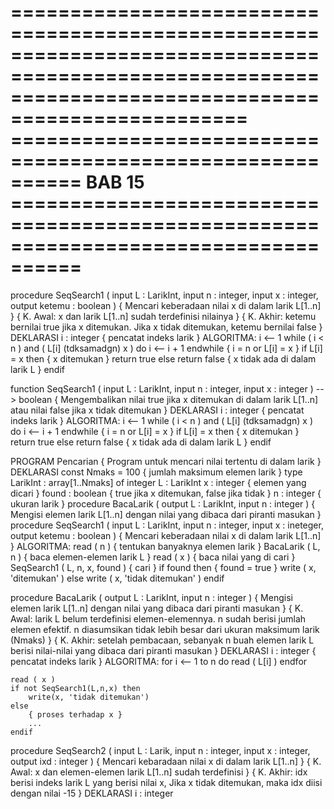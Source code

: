 ======================================================================================================================================================
========================================================== BAB 15 ====================================================================================
======================================================================================================================================================

<!-- PROSEDUR PENCARIAN BERUNTUN VERSI 1 ( BOOLEAN ) -->
procedure SeqSearch1 ( input L : LarikInt, input n : integer, input x : integer, output ketemu : boolean )
{ Mencari keberadaan nilai x di dalam larik L[1..n] }
{ K. Awal: x dan larik L[1..n] sudah terdefinisi nilainya }
{ K. Akhir: ketemu bernilai true jika x ditemukan. Jika x tidak ditemukan, ketemu bernilai false }
DEKLARASI
    i : integer     { pencatat indeks larik }
ALGORITMA:
    i <-- 1
    while ( i < n ) and ( L[i] (tdksamadgn) x ) do
        i <-- i + 1
    endwhile
    { i = n or L[i] = x }
    if L[i] = x then    { x ditemukan }
        return true
    else
        return false    { x tidak ada di dalam larik L }
    endif

<!-- FUNGSI PENCARIAN BERUNTUN VERSI 1 ( BOOLEAN ) -->
function SeqSearch1 ( input L : LarikInt, input n : integer, input x : integer ) --> boolean
{ Mengembalikan nilai true jika x ditemukan di dalam larik L[1..n] atau nilai false jika x tidak ditemukan }
DEKLARASI
    i : integer     { pencatat indeks larik }
ALGORITMA:
    i <-- 1
    while ( i < n ) and ( L[i] (tdksamadgn) x ) do
        i <-- i + 1
    endwhile
    { i = n or L[i] = x }
    if L[i] = x then    { x ditemukan }
        return true
    else
        return false    { x tidak ada di dalam larik L }
    endif

<!-- CONTOH PROGRAM UTAMA PEMANGGILAN PROSEDUR PENCARIAN BERUNTUN -->
PROGRAM Pencarian
{ Program untuk mencari nilai tertentu di dalam larik }
DEKLARASI
    const Nmaks = 100   { jumlah maksimum elemen larik }
    type LarikInt : array[1..Nmaks] of integer
    L : LarikInt
    x : integer     { elemen yang dicari }
    found : boolean { true jika x ditemukan, false jika tidak }
    n : integer     { ukuran larik }
    procedure BacaLarik ( output L : LarikInt, input n : integer )
    { Mengisi elemen larik L[1..n] dengan nilai yang dibaca dari piranti masukan }
    procedure SeqSearch1 ( input L : LarikInt, input n : integer, input x : ineteger, output ketemu : boolean )
    { Mencari keberadaan nilai x di dalam larik L[1..n] }
ALGORITMA:
    read ( n )          { tentukan banyaknya elemen larik }
    BacaLarik ( L, n )  { baca elemen-elemen larik L }
    read ( x )          { baca nilai yang di cari }
    SeqSearch1 ( L, n, x, found )   { cari }
    if found then   { found = true }
        write ( x, 'ditemukan' )
    else
        write ( x, 'tidak ditemukan' )
    endif

<!-- PROSEDUR PEMBACAAN ELEMEN-ELEMEN LARIK -->
procedure BacaLarik ( output L : LarikInt, input n : integer )
{ Mengisi elemen larik L[1..n] dengan nilai yang dibaca dari piranti masukan }
{ K. Awal: larik L belum terdefinisi elemen-elemennya. n sudah berisi jumlah elemen efektif. n diasumsikan tidak lebih besar dari ukuran maksimum larik (Nmaks) }
{ K. Akhir: setelah pembacaan, sebanyak n buah elemen larik L berisi nilai-nilai yang dibaca dari piranti masukan }
DEKLARASI
    i : integer     { pencatat indeks larik }
ALGORITMA:
    for i <-- 1 to n do
        read ( L[i] )
    endfor

<!-- PEMANGGILAN FUNGSI SeqSearch1 -->
    read ( x )
    if not SeqSearch1(L,n,x) then
        write(x, 'tidak ditemukan')
    else
        { proses terhadap x }
        ...
    endif

<!-- PROSEDUR PENCARIAN BERUNTUN ( VERSI 1, HASIL PENCARIAN : INDEKS ELEMEN ) -->
procedure SeqSearch2 ( input L : Larik, input n : integer, input x : integer, output ixd : integer )
{ Mencari kebaradaan nilai x di dalam larik L[1..n] }
{ K. Awal: x dan elemen-elemen larik L[1..n] sudah terdefinisi }
{ K. Akhir: idx berisi indeks larik L yang berisi nilai x, Jika x tidak ditemukan, maka idx diisi dengan nilai -15 }
DEKLARASI
    i : integer